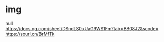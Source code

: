 # img
null </br>
https://docs.qq.com/sheet/DSndLS0xUaG9WS1Fm?tab=BB08J2&scode= </br>
https://sourl.cn/BrMfTk
